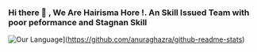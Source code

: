 ### Hi there 👋 , We Are Hairisma Hore !. An Skill Issued Team with poor peformance and Stagnan Skill

<!--
**Hairismahoreee/Hairismahoreee** is a ✨ _special_ ✨ repository because its `README.md` (this file) appears on your GitHub profile.

Here are some ideas to get you started:

 🔭 I’m currently working on ...
- 🌱 I’m currently learning ...
- 👯 I’m looking to collaborate on ...
- 🤔 I’m looking for help with ...
- 💬 Ask me about ...
- 📫 How to reach me: ...
- 😄 Pronouns: ...
- ⚡ Fun fact: ...
-->

![Our Language](https://github-readme-stats.vercel.app/api/top-langs/?username=Hairismahoreee)](https://github.com/anuraghazra/github-readme-stats)
